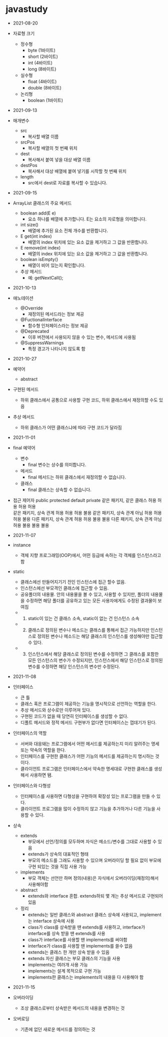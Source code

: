 # javastudy
  - 2021-08-20
  - 자료형 크기
    - 정수형 
      -  byte (1바이트)
      -  short (2바이트)
      -  int (4바이트)
      -  long (8바이트)
    - 실수형
      - float (4바이트)
      - double (8바이트)
    - 논리형
      - boolean (1바이트)

  - 2021-09-13
  - 매개변수
      - src
        - 복사할 배열 이름
      - srcPos
        - 복사할 배열의 첫 번째 위치
      - dest
        - 복사해서 붙여 넣을 대상 배열 이름
      - destPos
        - 복사해서 대상 배열에 붙여 넣기를 시작할 첫 번째 위치
      - length
        - src에서 dest로 자료를 복사할 수 있습니다.
  - 2021-09-15
  - ArrayList 클래스의 주요 메서드
      - boolean add(E e)
        - 요소 하나를 배열에 추가합니다. E는 요소의 자로형을 의미합니다.
      - int size()
        - 배열에 추가된 요소 전체 개수를 반환합니다.
      - E get(int index)
        - 배열의 index 위치에 있는 요소 값을 제거하고 그 값을 반환합니다.
      - E remove(int index)
        - 배열의 index 위치에 있는 요소 값을 제거하고 그 값을 반환합니다.
      - boolean isEmpty()
        - 배열이 비어 있는지 확인합니다.
      - 추상 메서드
        - 예: getNextCall();
  - 2021-10-13
  - 애노테이션
      - @Override
        - 재정의된 메서드라는 정보 제공
      - @Fuctionallnterface
        - 함수형 인처페이스라는 정보 제공
      - @Deprecated
        - 이후 버전에서 사용되지 않을 수 있는 변수, 메서드에 사용됨
      - @SuppressWarnings
        - 특정 경고가 나타나지 않도록 함
  - 2021-10-27
  - 예약어
      - abstract
  - 구현된 메서드
      - 하위 클래스에서 공통으로 사용할 구현 코드, 하위 클래스에서 재정의할 수도 있음
  - 추상 메서드
      - 하위 클래스가 어떤 클래스냐에 따라 구현 코드가 달라짐  
  - 2021-11-01
  - final 예약어
      - 변수
        - final 변수는 상수를 의미합니다.
      - 메서드
        - final 메서드는 하위 클래스에서 재정의할 수 없습니다.
      - 클래스
        - final 클래스는 상속할 수 없습니다. 
  - 접근 제어자                  public    protected    default    private
      같은 패키지, 같은 클래스    허용       허용         허용       허용             
      같은 패키지, 상속 관계      허용       허용         허용       불용
      같은 패키지, 상속 관계 아님  허용      허용         허용       불용
      다른 패키지, 상속 관계      허용       허용         불용       불용
      다른 패키지, 상속 관계 아님  허용      불용         불용       불용
  - 2021-11-07
  - instance
      - 객체 지향 프로그래밍(OOP)에서, 어떤 등급에 속하는 각 객체를 인스턴스라고 함
  - static
      - 클래스에선 만들어지기기 전인 인스턴스에 접근 할수 없음.
      - 인스턴스에선 부모격인 클래스에 접근할 수 있음.
      - 공유폴더의 내용물. 안의 내용물을 볼 수 있고, 사용할 수 있지만, 폴더의 내용물을 수정하면 해당 폴더를 공유하고 있는 모든 사용자에게도 수정된 결과물이 보여짐
      - 1. static이 있는 건 클래스 소속, static이 없는 건 인스턴스 소속
      - 2. 클래스로 정의된 변수나 메소드는 클래스를 통해서 접근 가능하지만 인스턴스로 정의된 변수나 메소드는 해당 클래스의 인스턴스를 생성해야만 접근할 수 있다.
      - 3. 인스턴스에서 해당 클래스로 정의된 변수를 수정하면 그 클래스를 포함한 모든 인스턴스의 변수가 
수정되지만, 인스턴스에서 해당 인스턴스로 정의된 변수를 수정하면 해당 인스턴스의 변수만 수정된다.
  - 2021-11-08
  - 인터페이스
      - 큰 틀   
      - 클래스 혹은 프로그램이 제공하는 기능을 명시적으로 선언하는 역할을 한다. 
      - 추상 메서드와 상수로만 이루어져 있다.
      - 구현된 코드가 없을 때 당연히 인터페이스를 생성할 수 없다.
      - 디폴트 메서드와 정적 메서드 구현부가 없다면 인터페이스는 껍데기가 된다.
  - 인터페이스의 역할
      - 서버와 대응돼는 프로그램에서 어떤 메서드를 제공하는지 미리 알려주는 명세 또는 약속의 역할을 한다. 
      - 인터페이스를 구현한 클래스가 어떤 기능의 메서드를 제공하는지 명시하는 것이다.
      - 클라이언트 프로그램은 인터페이스에서 약속한 명세대로 구현한 클래스를 생성해서 사용하면 됌.
  - 인터페이스와 다형성 
      - 인터페이스를 사용하면 다형성을 구현하여 확장성 있는 프로그램을 만들 수 있다.
      - 클라이언트 프로그램을 많이 수정하지 않고 기능을 추가하거나 다른 기능을 사용할 수 있다.
  - 상속 
      - extends 
        - 부모에서 선언/정의를 모두하며 자식은 메소드/변수를 그대로 사용할 수 있음
        - extends가 상속의 대표적인 형태                                              
        - 부모의 메소드를 그래도 사용할 수 있으며 오버라이딩 할 필요 없이 부모에 구현 되있는 것을 직접 사용 가능
      - implements 
        - 부모 객체는 선언만 하며 정의(내용)은 자식에서 오버라이딩(재정의)해서 사용해야함
      - abstract
        - extends와 interface 혼합. extends하되 몇 개는 추상 메서드로 구현되어 있음
      - 정리
        - extends는 일반 클래스와 abstract 클래스 상속에 사용되고, implement는 interface 상속에 사용
        - class가 class를 상속받을 땐 extends를 사용하고, interface가 interface를 상속 받을 땐 extends를 사용
        - class가 interface를 사용할 땐 implements를 써야함
        - interface가 class를 사용할 땐 implements를 쓸수 없음
        - extends는 클래스 한 개만 상속 받을 수 있음
        - extends 자신 클래스는 부모 클래스의 기능을 사용
        - implements는 여러개 사용 가능
        - implements는 설계 목적으로 구현 가능
        - implements한 클래스는 implements의 내용을 다 사용해야 함
  - 2021-11-15
  - 오버라이딩
     - 조상 클래스로부터 상속받은 메서드의 내용을 변경하는 것
  - 오버로딩
     - 기존에 없던 새로운 메서드를 정의하는 것
